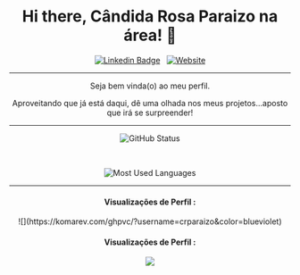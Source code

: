 <h1 align="center"> Hi there, Cândida Rosa Paraizo na área! 👋 </h1>

<div align="center">
  
[![Linkedin Badge](https://img.shields.io/badge/-crparaizo-blue?style=flat-square&logo=Linkedin&logoColor=white&link=https://www.linkedin.com/in/crparaizo/)](https://www.linkedin.com/in/crparaizo/) &nbsp; <a href="https://crparaizo.github.io" target="_blank"><img alt="Website" src="https://img.shields.io/badge/Website-https://crparaizo.github.io-blue?style=flat&logo=google-chrome"></a> 

</div>

<hr>

<p align="center">
  Seja bem vinda(o) ao meu perfil. </p>

<p align="center">
  Aproveitando que já está daqui, dê uma olhada nos meus projetos...aposto que irá se surpreender!
</p>

<hr>

<p align="center">
  <img src="https://github-readme-stats.vercel.app/api/top-langs/?username=crparaizo&theme=radical&hide=glsl,python" alt="GitHub Status"/>
</p>

<br/>

<p align="center">
  <img src="https://github-readme-stats.vercel.app/api?username=crparaizo&&show_icons=true&theme=radical&count_private=true&include_all_commits=true" alt="Most Used Languages">
</p>

<hr>

<h4 align="center"> Visualizações de Perfil :<br> </h4>
<p align="center">
![](https://komarev.com/ghpvc/?username=crparaizo&color=blueviolet)
</p>

<h4 align="center"> Visualizações de Perfil :<br> </h4>
<p align="center">
<a href="https://u8views.com/github/crparaizo"><img src="https://u8views.com/api/v1/github/profiles/42551305/views/day-week-month-total-count.svg"></a>
</p>

<!--
**crparaizo/crparaizo** is a ✨ _special_ ✨ repository because its `README.md` (this file) appears on your GitHub profile.

Here are some ideas to get you started:

- 🔭 I’m currently working on ...
- 🌱 I’m currently learning ...
- 👯 I’m looking to collaborate on ...
- 🤔 I’m looking for help with ...
- 💬 Ask me about ...
- 📫 How to reach me: ...
- 😄 Pronouns: ...
- ⚡ Fun fact: ...
-->

